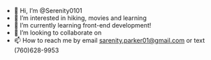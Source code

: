 - 👋 Hi, I’m @Serenity0101
- 👀 I’m interested in hiking, movies and learning
- 🌱 I’m currently learning front-end development!
- 💞️ I’m looking to collaborate on 
- 📫 How to reach me by email sarenity.parker01@gmail.com or text (760)628-9953 

<!---
Serenity0101/Serenity0101 is a ✨ special ✨ repository because its `README.md` (this file) appears on your GitHub profile.
You can click the Preview link to take a look at your changes.
--->
